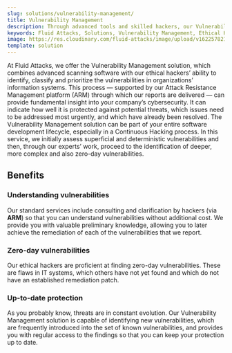 ```yaml
---
slug: solutions/vulnerability-management/
title: Vulnerability Management
description: Through advanced tools and skilled hackers, our Vulnerability Management allows you to identify and prioritize the security issues to be remediated.
keywords: Fluid Attacks, Solutions, Vulnerability Management, Ethical Hacking, Security, Standards
image: https://res.cloudinary.com/fluid-attacks/image/upload/v1622578216/airs/solutions/solution-vulnerability-management_a5xmkt.webp
template: solution
---
```


At Fluid Attacks, we offer the Vulnerability Management solution,
which combines advanced scanning software with
our ethical hackers’ ability to identify, classify and prioritize
the vulnerabilities in organizations’ information systems.
This process — supported by our Attack Resistance Management platform (ARM)
through which our reports are delivered — can provide fundamental insight
into your company’s cybersecurity. It can indicate how well
it is protected against potential threats, which issues need
to be addressed most urgently, and which have already been resolved.
The Vulnerability Management solution can be part of
your entire software development lifecycle,
especially in a Continuous Hacking process. In this service,
we initially assess superficial and deterministic vulnerabilities and then,
through our experts’ work, proceed to the identification of deeper,
more complex and also zero-day vulnerabilities.

<div class="tc">

## Benefits

</div>

<div class="flex flex-wrap justify-center items-center">

<div class="sect2">

### Understanding vulnerabilities

Our standard services include consulting and clarification by hackers
(via **ARM**) so that you can understand vulnerabilities without
additional cost. We provide you with valuable preliminary knowledge,
allowing you to later achieve the remediation of each of the
vulnerabilities that we report.

</div>

<div class="sect2">

### Zero-day vulnerabilities

Our ethical hackers are proficient at finding zero-day vulnerabilities.
These are flaws in IT systems, which others have not yet found and which
do not have an established remediation patch.

</div>

<div class="sect2">

### Up-to-date protection

As you probably know, threats are in constant evolution. Our
Vulnerability Management solution is capable of identifying new
vulnerabilities, which are frequently introduced into the set of known
vulnerabilities, and provides you with regular access to the findings so
that you can keep your protection up to date.

</div>

</div>
